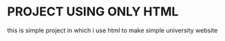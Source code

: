 
# PROJECT USING ONLY HTML
this is  simple project in which i use html to make simple university website 

